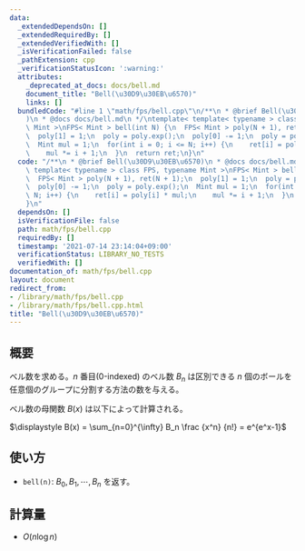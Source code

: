 ```yaml
---
data:
  _extendedDependsOn: []
  _extendedRequiredBy: []
  _extendedVerifiedWith: []
  _isVerificationFailed: false
  _pathExtension: cpp
  _verificationStatusIcon: ':warning:'
  attributes:
    _deprecated_at_docs: docs/bell.md
    document_title: "Bell(\u30D9\u30EB\u6570)"
    links: []
  bundledCode: "#line 1 \"math/fps/bell.cpp\"\n/**\n * @brief Bell(\u30D9\u30EB\u6570\
    )\n * @docs docs/bell.md\n */\ntemplate< template< typename > class FPS, typename\
    \ Mint >\nFPS< Mint > bell(int N) {\n  FPS< Mint > poly(N + 1), ret(N + 1);\n\
    \  poly[1] = 1;\n  poly = poly.exp();\n  poly[0] -= 1;\n  poly = poly.exp();\n\
    \  Mint mul = 1;\n  for(int i = 0; i <= N; i++) {\n    ret[i] = poly[i] * mul;\n\
    \    mul *= i + 1;\n  }\n  return ret;\n}\n"
  code: "/**\n * @brief Bell(\u30D9\u30EB\u6570)\n * @docs docs/bell.md\n */\ntemplate<\
    \ template< typename > class FPS, typename Mint >\nFPS< Mint > bell(int N) {\n\
    \  FPS< Mint > poly(N + 1), ret(N + 1);\n  poly[1] = 1;\n  poly = poly.exp();\n\
    \  poly[0] -= 1;\n  poly = poly.exp();\n  Mint mul = 1;\n  for(int i = 0; i <=\
    \ N; i++) {\n    ret[i] = poly[i] * mul;\n    mul *= i + 1;\n  }\n  return ret;\n\
    }\n"
  dependsOn: []
  isVerificationFile: false
  path: math/fps/bell.cpp
  requiredBy: []
  timestamp: '2021-07-14 23:14:04+09:00'
  verificationStatus: LIBRARY_NO_TESTS
  verifiedWith: []
documentation_of: math/fps/bell.cpp
layout: document
redirect_from:
- /library/math/fps/bell.cpp
- /library/math/fps/bell.cpp.html
title: "Bell(\u30D9\u30EB\u6570)"
---
```

## 概要

ベル数を求める。$n$ 番目(0-indexed) のベル数 $B_n$ は区別できる $n$ 個のボールを任意個のグループに分割する方法の数を与える。

ベル数の母関数 $B(x)$ は以下によって計算される。

$\displaystyle B(x) = \sum_{n=0}^{\infty} B_n \frac {x^n} {n!} = e^{e^x-1}$

## 使い方

* `bell(n)`: $B_0, B_1, \cdots, B_n$ を返す。

## 計算量

* $O(n \log n)$
